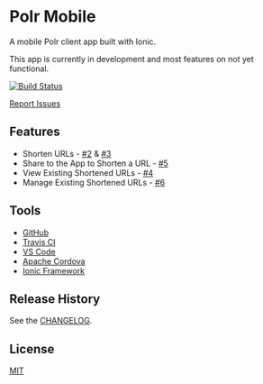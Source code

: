 # Polr Mobile
A mobile Polr client app built with Ionic. 

This app is currently in development and most features on not yet functional. 

[![Build Status](https://travis-ci.org/Filiosoft/polr-mobile.svg?branch=master)](https://travis-ci.org/Filiosoft/polr-mobile)

[Report Issues](https://github.com/Filiosoft/polr-mobile/issues)

## Features
* Shorten URLs - [#2](https://github.com/Filiosoft/polr-mobile/issues/2) & [#3](https://github.com/Filiosoft/polr-mobile/issues/3)
* Share to the App to Shorten a URL - [#5](https://github.com/Filiosoft/polr-mobile/issues/5)
* View Existing Shortened URLs - [#4](https://github.com/Filiosoft/polr-mobile/issues/4)
* Manage Existing Shortened URLs - [#6](https://github.com/Filiosoft/polr-mobile/issues/6)

## Tools
* [GitHub](https://github.com/)
* [Travis CI](https://travis-ci.org/)
* [VS Code](https://code.visualstudio.com/)
* [Apache Cordova](https://cordova.apache.org/)
* [Ionic Framework](https://ionicframework.com/)

## Release History

See the [CHANGELOG](https://github.com/Filiosoft/polr-mobile/tree/master/CHANGELOG.md).

## License

[MIT](https://github.com/Filiosoft/polr-mobile/blob/master/LICENSE)
